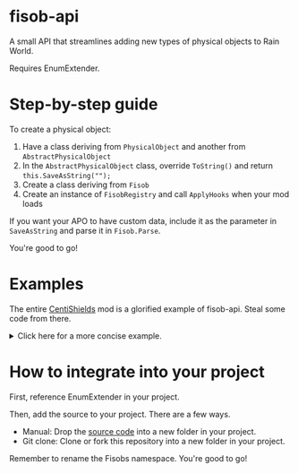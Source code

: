 # fisob-api
A small API that streamlines adding new types of physical objects to Rain World.

Requires EnumExtender.

# Step-by-step guide
To create a physical object:
1. Have a class deriving from `PhysicalObject` and another from `AbstractPhysicalObject`
2. In the `AbstractPhysicalObject` class, override `ToString()` and return `this.SaveAsString("");`
3. Create a class deriving from `Fisob`
4. Create an instance of `FisobRegistry` and call `ApplyHooks` when your mod loads

If you want your APO to have custom data, include it as the parameter in `SaveAsString` and parse it in `Fisob.Parse`.

You're good to go!

# Examples

The entire [CentiShields](https://github.com/Dual-Iron/centipede-shields) mod is a glorified example of fisob-api. Steal some code from there.

<details>
    <summary>Click here for a more concise example.</summary>
    
```cs
class CustomFisob : Fisob {
    public static readonly CustomFisob Instance = new CustomFisob();
    
    private CustomFisob() : base("custom_fisob") { }

    public override AbstractPhysicalObject Parse(World world, EntitySaveData saveData) {
        return new CustomAPO(world, saveData.Pos, saveData.ID);
    }
}

class CustomAPO : AbstractPhysicalObject {
    public CustomAPO(World world, WorldCoordinate pos, EntityID ID) : base(world, CustomFisob.Instance.Type, null, pos, ID) { }
    
    public override string ToString() => this.SaveToString("");
    
    public override void Realize() {
        base.Realize();
        if (realizedObject == null)
            realizedObject = new CustomPO(...);
    }
}

class CustomPO : PhysicalObject {
    // etc...
    // To spawn a CustomPO in the world, use `new CustomAPO(world, pos, world.game.GetNewID()).Spawn()`.
}

class MyMod {
    void OnEnable() {
        new FisobRegistry(new[] { CustomFisob.Instance }).ApplyHooks();
    }
}
```
</details>

# How to integrate into your project
First, reference EnumExtender in your project.

Then, add the source to your project. There are a few ways.
- Manual: Drop the [source code](https://github.com/Dual-Iron/fisob-api/archive/refs/heads/master.zip) into a new folder in your project.
- Git clone: Clone or fork this repository into a new folder in your project.

Remember to rename the Fisobs namespace. You're good to go!
